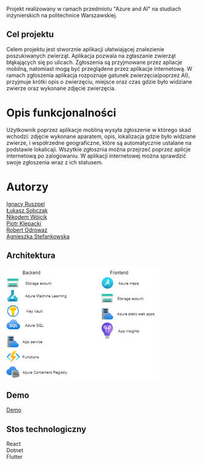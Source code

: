 Projekt realizowany w ramach przedmiotu "Azure and AI" na studiach inżynierskich na politechnice Warszawskiej. 

## Cel projektu
Celem projektu jest stworznie aplikacji ułatwiającej znalezienie poszukiwanych zwierząt. Aplikacja pozwala na zgłaszanie zwierząt błąkających się po ulicach. Zgłoszenia są przyjmowane przez apliacje mobilną, natomiast mogą być przeglądene przez aplikacje internetową. W ramach zgłoszenia aplikacja rozpoznaje gatunek zwierzęcia(poprzez AI), przyjmuje krótki opis o zwierzęciu, miejsce oraz czas gdzie było widziane zwierze oraz wykonane zdjęcie zwierzęcia.

# Opis funkcjonalności
Użytkownik poprzez aplikacje mobliną wysyła zgłoszenie w którego skad wchodzi: zdjęcie wykonane aparatem, opis, lokalizacja gdzie było widziane zwierze, i współrzedne geograficzne, które są automatycznie ustalane na podstawie lokalicaji. Wszytkie zgłosznia można przejrzeć poprzez aplicje internetową po zalogowaniu. W aplikacji internetowej można sprawdzić swoje zgłoszenia wraz z ich statusem.

# Autorzy
[Ignacy Ruszpel](https://github.com/iruszpel)\
[Łukasz Sobczak](https://github.com/sobczal2)\
[Nikodem Wójcik](https://github.com/01NikodemW)\
[Piotr Klepacki](https://github.com/Klepackp)\
[Robert Odrowaz](https://github.com/RobertOdrowaz)\
[Agnieszka Stefankowska](https://github.com/NeferHikari)

## Architektura
![alt text](https://github.com/iruszpel/abandoned-miracles/blob/main/images/Architektura.png)

## Demo
[Demo](https://youtu.be/vZZ12LQf1Q8)

## Stos technologiczny
React\
Dotnet\
Flutter
